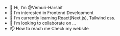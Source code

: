 - 👋 Hi, I’m @Vemuri-Harshit
- 👀 I’m interested in Frontend Development
- 🌱 I’m currently learning React(Next.js), Tailwind css.
- 💞️ I’m looking to collaborate on ...
- 📫 How to reach me Check my website

<!---
Vemuri-Harshit/Vemuri-Harshit is a ✨ special ✨ repository because its `README.md` (this file) appears on your GitHub profile.
You can click the Preview link to take a look at your changes.
--->
